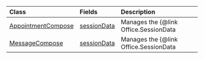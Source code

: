 | Class | Fields | Description |
|:---|:---|:---|
|[AppointmentCompose](/javascript/api/outlook/office.appointmentcompose)|[sessionData](/javascript/api/outlook/office.appointmentcompose#office-office-appointmentcompose-sessiondata-member)|Manages the {@link Office.SessionData | SessionData} of an item in Compose mode.|
|[MessageCompose](/javascript/api/outlook/office.messagecompose)|[sessionData](/javascript/api/outlook/office.messagecompose#office-office-messagecompose-sessiondata-member)|Manages the {@link Office.SessionData | SessionData} of an item in Compose mode.|

